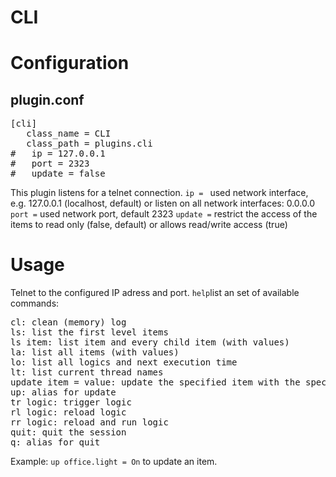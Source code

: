 # CLI

Configuration
=============

plugin.conf
-----------
<pre>
[cli]
   class_name = CLI
   class_path = plugins.cli
#   ip = 127.0.0.1
#   port = 2323
#   update = false
</pre>

This plugin listens for a telnet connection. 
<code>ip = </code> used network interface, e.g. 127.0.0.1 (localhost, default) or listen on all network interfaces: 0.0.0.0
<code>port =</code> used network port, default 2323
<code>update =</code> restrict the access of the items to read only (false, default) or allows read/write access (true)

Usage
=====

Telnet to the configured IP adress and port. 
<code>help</code>list an set of available commands:
<pre>
cl: clean (memory) log
ls: list the first level items
ls item: list item and every child item (with values)
la: list all items (with values)
lo: list all logics and next execution time
lt: list current thread names
update item = value: update the specified item with the specified value
up: alias for update
tr logic: trigger logic
rl logic: reload logic
rr logic: reload and run logic
quit: quit the session
q: alias for quit
</pre>

Example:
<code>up office.light = On</code> to update an item.
